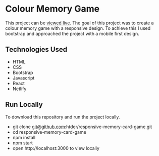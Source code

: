 # Colour Memory Game

This project can be [viewed live](https://colour-memory-game.netlify.app/).
The goal of this project was to create a colour memory game with a responsive design. To achieve this I used bootstrap and approached the project with a mobile first design.

## Technologies Used
* HTML
* CSS
* Bootstrap
* Javascript
* React
* Netlify

## Run Locally
To download this repository and run the project locally.
* git clone git@github.com:htder/responsive-memory-card-game.git
* cd responsive-memory-card-game
* npm install
* npm start
* open http://localhost:3000 to view locally
